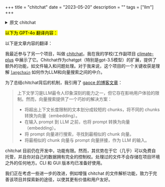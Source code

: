 +++
title = "chitchat"
date = "2023-05-20"
description = ""
tags = ["llm"]
+++

<details>
<summary>原文 chitchat</summary>
I recently worked on another project called [chitchat](https://github.com/rexarski/chitchat), which I featured in my school/work side project [climate-plus](https://github.com/rexarski/climate-plus). Chitchat serves as an extension to the chatgpt (gpt-3.5 model, in particular) and offers additional functionalities like file input and question handling. One of the key takeaways from this project, for me, was understanding how [`langchain`](https://github.com/hwchase17/langchain) acts as the intermediary between LLM and vector search.

To summarize the mechanism behind chitchat, I'll quote [gaoce's blog post](http://gaocegege.com/Blog/vector) here:

> Context-learning is one of the most impressive abilities of LLM, but it comes with limitations that affect the user experience. However, vector search provides a clever workaround:
>
> - Divide text that exceeds the context length into shorter chunks and convert these chunks into vectors (embeddings).
> - Convert the input prompt into a vector (embedding) before sending it to LLM.
> - Perform a search on the prompt vector to find the most similar chunk vector.
> - Concatenate the most similar chunk vector with the prompt vector, and use it as input for LLM.

chitchat is currently a work-in-progress with limited functionality. However, the advantage is that it's (almost) free for self-host, and you have complete control over your own data. The processed files are not stored anywhere other than within the project's environment. Both CLI and GUI versions are ready for use.

Some further improvements are in consideration, such as enhancing the file parsing functionality of chitchat. I am dedicated to refining the project and exploring new avenues to make it even more valuable and user-friendly.
</details>

<mark>以下为 GPT-4o 翻译内容：</mark>

以下是文章内容的翻译：

我最近参与了另一个项目，叫做 [chitchat](https://github.com/rexarski/chitchat)，我在我的学校/工作副项目 [climate-plus](https://github.com/rexarski/climate-plus) 中展示了它。Chitchat作为chatgpt（特别是gpt-3.5模型）的扩展，提供了额外的功能，如文件输入和问题处理。对于我来说，这个项目的一个关键收获是理解 [`langchain`](https://github.com/hwchase17/langchain) 如何作为LLM和向量搜索之间的中介。

为了总结chitchat背后的机制，我引用了 [gaoce 的博客文章](http://gaocegege.com/Blog/vector)：

> 上下文学习是LLM最令人印象深刻的能力之一，但它存在影响用户体验的限制。然而，向量搜索提供了一个巧妙的解决方案：
>
> - 将超出上下文长度限制的文本划分成较短的 chunks，将不同的 chunks 转换为向量（embedding）。
> - 在输入 prompt 到 LLM 之前，也将 prompt 转换为向量（embedding）。
> - 将 prompt 向量进行搜索，寻找到最相似的 chunk 向量。
> - 将最相似的 chunk 向量与 prompt 向量拼接，作为 LLM 的输入。

chitchat 目前仍在开发中，功能有限。然而，其优势在于它（几乎）可以免费自托管，并且你对自己的数据拥有完全的控制权。处理过的文件不会存储在项目环境之外的任何地方。CLI 和 GUI 版本均已准备好使用。

我们正在考虑一些进一步的改进，例如增强 chitchat 的文件解析功能，致力于完善该项目并探索新的途径，以使其更有价值和用户友好。
